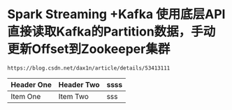 # Spark Streaming +Kafka 使用底层API直接读取Kafka的Partition数据，手动更新Offset到Zookeeper集群

```
https://blog.csdn.net/dax1n/article/details/53413111

```

| Header One     | Header Two     |     ssss        |
| :------------- | :------------- |-------------|
| Item One       | Item Two       |       sss      |
